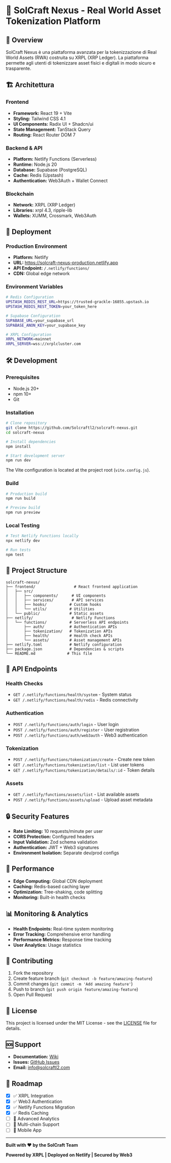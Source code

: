 # 🚀 SolCraft Nexus - Real World Asset Tokenization Platform

## 🌟 Overview

SolCraft Nexus è una piattaforma avanzata per la tokenizzazione di Real World Assets (RWA) costruita su XRPL (XRP Ledger). La piattaforma permette agli utenti di tokenizzare asset fisici e digitali in modo sicuro e trasparente.

## 🏗️ Architettura

### **Frontend**
- **Framework:** React 19 + Vite
- **Styling:** Tailwind CSS 4.1
- **UI Components:** Radix UI + Shadcn/ui
- **State Management:** TanStack Query
- **Routing:** React Router DOM 7

### **Backend & API**
- **Platform:** Netlify Functions (Serverless)
- **Runtime:** Node.js 20
- **Database:** Supabase (PostgreSQL)
- **Cache:** Redis (Upstash)
- **Authentication:** Web3Auth + Wallet Connect

### **Blockchain**
- **Network:** XRPL (XRP Ledger)
- **Libraries:** xrpl 4.3, ripple-lib
- **Wallets:** XUMM, Crossmark, Web3Auth

## 🚀 Deployment

### **Production Environment**
- **Platform:** Netlify
- **URL:** https://solcraft-nexus-production.netlify.app
- **API Endpoint:** `/.netlify/functions/`
- **CDN:** Global edge network

### **Environment Variables**
```bash
# Redis Configuration
UPSTASH_REDIS_REST_URL=https://trusted-grackle-16855.upstash.io
UPSTASH_REDIS_REST_TOKEN=your_token_here

# Supabase Configuration  
SUPABASE_URL=your_supabase_url
SUPABASE_ANON_KEY=your_supabase_key

# XRPL Configuration
XRPL_NETWORK=mainnet
XRPL_SERVER=wss://xrplcluster.com
```

## 🛠️ Development

### **Prerequisites**
- Node.js 20+
- npm 10+
- Git

### **Installation**
```bash
# Clone repository
git clone https://github.com/Solcraftl2/solcraft-nexus.git
cd solcraft-nexus

# Install dependencies
npm install

# Start development server
npm run dev
```
The Vite configuration is located at the project root (`vite.config.js`).

### **Build**
```bash
# Production build
npm run build

# Preview build
npm run preview
```

### **Local Testing**
```bash
# Test Netlify Functions locally
npx netlify dev

# Run tests
npm test
```

## 📁 Project Structure

```
solcraft-nexus/
├── frontend/                 # React frontend application
│   ├── src/
│   │   ├── components/      # UI components
│   │   ├── services/        # API services
│   │   ├── hooks/          # Custom hooks
│   │   └── utils/          # Utilities
│   └── public/             # Static assets
├── netlify/                 # Netlify Functions
│   └── functions/          # Serverless API endpoints
│       ├── auth/           # Authentication APIs
│       ├── tokenization/   # Tokenization APIs
│       ├── health/         # Health check APIs
│       └── assets/         # Asset management APIs
├── netlify.toml            # Netlify configuration
├── package.json            # Dependencies & scripts
└── README.md              # This file
```

## 🔧 API Endpoints

### **Health Checks**
- `GET /.netlify/functions/health/system` - System status
- `GET /.netlify/functions/health/redis` - Redis connectivity

### **Authentication**
- `POST /.netlify/functions/auth/login` - User login
- `POST /.netlify/functions/auth/register` - User registration
- `POST /.netlify/functions/auth/web3auth` - Web3 authentication

### **Tokenization**
- `POST /.netlify/functions/tokenization/create` - Create new token
- `GET /.netlify/functions/tokenization/list` - List user tokens
- `GET /.netlify/functions/tokenization/details/:id` - Token details

### **Assets**
- `GET /.netlify/functions/assets/list` - List available assets
- `POST /.netlify/functions/assets/upload` - Upload asset metadata

## 🔒 Security Features

- **Rate Limiting:** 10 requests/minute per user
- **CORS Protection:** Configured headers
- **Input Validation:** Zod schema validation
- **Authentication:** JWT + Web3 signatures
- **Environment Isolation:** Separate dev/prod configs

## 🚀 Performance

- **Edge Computing:** Global CDN deployment
- **Caching:** Redis-based caching layer
- **Optimization:** Tree-shaking, code splitting
- **Monitoring:** Built-in health checks

## 📊 Monitoring & Analytics

- **Health Endpoints:** Real-time system monitoring
- **Error Tracking:** Comprehensive error handling
- **Performance Metrics:** Response time tracking
- **User Analytics:** Usage statistics

## 🤝 Contributing

1. Fork the repository
2. Create feature branch (`git checkout -b feature/amazing-feature`)
3. Commit changes (`git commit -m 'Add amazing feature'`)
4. Push to branch (`git push origin feature/amazing-feature`)
5. Open Pull Request

## 📄 License

This project is licensed under the MIT License - see the [LICENSE](LICENSE) file for details.

## 🆘 Support

- **Documentation:** [Wiki](https://github.com/Solcraftl2/solcraft-nexus/wiki)
- **Issues:** [GitHub Issues](https://github.com/Solcraftl2/solcraft-nexus/issues)
- **Email:** info@solcraftl2.com

## 🎯 Roadmap

- [x] ✅ XRPL Integration
- [x] ✅ Web3 Authentication
- [x] ✅ Netlify Functions Migration
- [x] ✅ Redis Caching
- [ ] 🔄 Advanced Analytics
- [ ] 🔄 Multi-chain Support
- [ ] 🔄 Mobile App

---

**Built with ❤️ by the SolCraft Team**

**Powered by XRPL | Deployed on Netlify | Secured by Web3**


